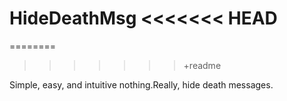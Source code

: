 HideDeathMsg
<<<<<<< HEAD
=======
========
>>>>>>> +readme

Simple, easy, and intuitive nothing.Really, hide death messages.